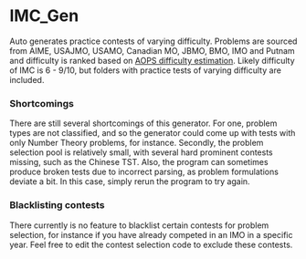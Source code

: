 # IMC_Gen
Auto generates practice contests of varying difficulty. Problems are sourced from AIME, USAJMO, USAMO, Canadian MO, JBMO, BMO, IMO and Putnam and difficulty is ranked based on [AOPS difficulty estimation](https://artofproblemsolving.com/wiki/index.php/AoPS_Wiki:Competition_ratings). Likely difficulty of IMC is 6 - 9/10, but folders with practice tests of varying difficulty are included.

### Shortcomings
There are still several shortcomings of this generator. For one, problem types are not classified, and so the generator could come up with tests with only Number Theory problems, for instance. Secondly, the problem selection pool is relatively small, with several hard prominent contests missing, such as the Chinese TST. Also, the program can sometimes produce broken tests due to incorrect parsing, as problem formulations deviate a bit. In this case, simply rerun the program to try again.

### Blacklisting contests
There currently is no feature to blacklist certain contests for problem selection, for instance if you have already competed in an IMO in a specific year. Feel free to edit the contest selection code to exclude these contests.
